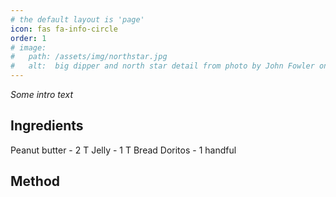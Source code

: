 ```yaml
---
# the default layout is 'page'
icon: fas fa-info-circle
order: 1
# image:  
#   path: /assets/img/northstar.jpg
#   alt:  big dipper and north star detail from photo by John Fowler on Unsplash
---
```


*Some intro text*
## Ingredients
Peanut butter - 2 T
Jelly - 1 T
Bread
Doritos - 1 handful

## Method
